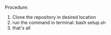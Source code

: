 Procedure:

1. Clone the repository in desired location
2. run the command in terminal: bash setup.sh
3. that's all